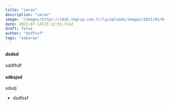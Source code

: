```yaml
---
title: "imran"
description: "imran"
image: "/images/https://idsb.tmgrup.com.tr/ly/uploads/images/2021/02/04/90829.jpg"
date: 2023-07-14T23:12:53.741Z
draft: false
author: "dsdfssf"
tags: "sabaraa"
---
```


#### dsdsd

sddfhdf

#### sdksjsd

sdsdj



- dsdfssf